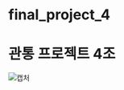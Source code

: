 # final_project_4


# 관통 프로젝트 4조

![캡처](https://github.com/Fire-Sea/test-front/assets/93258358/3203b964-7d6b-48b9-881b-557730da4c20)
